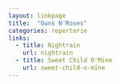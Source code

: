 ```yaml
---
layout: linkpage
title:  "Guns N'Roses"
categories: repertorie
links:
  - title: Nightrain
    url: nightrain
  - title: Sweet Child O'Mine
    url: sweet-child-o-mine
---
```

